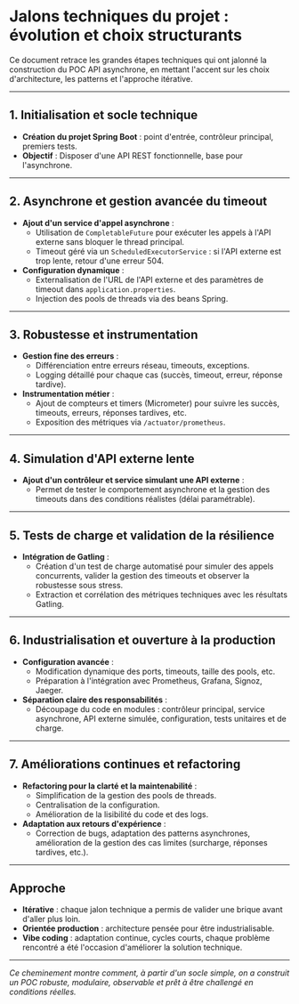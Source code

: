 # Jalons techniques du projet : évolution et choix structurants

Ce document retrace les grandes étapes techniques qui ont jalonné la construction du POC API asynchrone, en mettant l'accent sur les choix d'architecture, les patterns et l'approche itérative.

---

## 1. Initialisation et socle technique
- **Création du projet Spring Boot** : point d'entrée, contrôleur principal, premiers tests.
- **Objectif** : Disposer d'une API REST fonctionnelle, base pour l'asynchrone.

---

## 2. Asynchrone et gestion avancée du timeout
- **Ajout d'un service d'appel asynchrone** :
  - Utilisation de `CompletableFuture` pour exécuter les appels à l'API externe sans bloquer le thread principal.
  - Timeout géré via un `ScheduledExecutorService` : si l'API externe est trop lente, retour d'une erreur 504.
- **Configuration dynamique** :
  - Externalisation de l'URL de l'API externe et des paramètres de timeout dans `application.properties`.
  - Injection des pools de threads via des beans Spring.

---

## 3. Robustesse et instrumentation
- **Gestion fine des erreurs** :
  - Différenciation entre erreurs réseau, timeouts, exceptions.
  - Logging détaillé pour chaque cas (succès, timeout, erreur, réponse tardive).
- **Instrumentation métier** :
  - Ajout de compteurs et timers (Micrometer) pour suivre les succès, timeouts, erreurs, réponses tardives, etc.
  - Exposition des métriques via `/actuator/prometheus`.

---

## 4. Simulation d'API externe lente
- **Ajout d'un contrôleur et service simulant une API externe** :
  - Permet de tester le comportement asynchrone et la gestion des timeouts dans des conditions réalistes (délai paramétrable).

---

## 5. Tests de charge et validation de la résilience
- **Intégration de Gatling** :
  - Création d'un test de charge automatisé pour simuler des appels concurrents, valider la gestion des timeouts et observer la robustesse sous stress.
  - Extraction et corrélation des métriques techniques avec les résultats Gatling.

---

## 6. Industrialisation et ouverture à la production
- **Configuration avancée** :
  - Modification dynamique des ports, timeouts, taille des pools, etc.
  - Préparation à l'intégration avec Prometheus, Grafana, Signoz, Jaeger.
- **Séparation claire des responsabilités** :
  - Découpage du code en modules : contrôleur principal, service asynchrone, API externe simulée, configuration, tests unitaires et de charge.

---

## 7. Améliorations continues et refactoring
- **Refactoring pour la clarté et la maintenabilité** :
  - Simplification de la gestion des pools de threads.
  - Centralisation de la configuration.
  - Amélioration de la lisibilité du code et des logs.
- **Adaptation aux retours d'expérience** :
  - Correction de bugs, adaptation des patterns asynchrones, amélioration de la gestion des cas limites (surcharge, réponses tardives, etc.).

---

## Approche
- **Itérative** : chaque jalon technique a permis de valider une brique avant d'aller plus loin.
- **Orientée production** : architecture pensée pour être industrialisable.
- **Vibe coding** : adaptation continue, cycles courts, chaque problème rencontré a été l'occasion d'améliorer la solution technique.

---

*Ce cheminement montre comment, à partir d'un socle simple, on a construit un POC robuste, modulaire, observable et prêt à être challengé en conditions réelles.* 